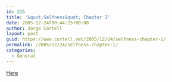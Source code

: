 ```yaml
---
id: 216
title: '&quot;Selfness&quot; Chapter I'
date: 2005-12-24T00:44:25+00:00
author: Jorge Cortell
layout: post
guid: https://www.cortell.net/2005/12/24/selfness-chapter-i/
permalink: /2005/12/24/selfness-chapter-i/
categories:
  - General
---
```

[Here](https://www.cortell.net/selfness/chapter-i/)
